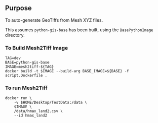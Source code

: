 ## Purpose
To auto-generate GeoTiffs from Mesh XYZ files.

This assumes `python-gis-base` has been built, using the `BasePythonImage` directory.

### To Build Mesh2Tiff Image
```
TAG=dev
BASE=python-gis-base
IMAGE=mesh2tiff-${TAG}
docker build -t $IMAGE --build-arg BASE_IMAGE=${BASE} -f script.Dockerfile .
```

### To run Mesh2Tiff
```
docker run \
    -v $HOME/Desktop/TestData:/data \
    $IMAGE \
    /data/hmax_land2.csv \
    --id hmax_land2
```
